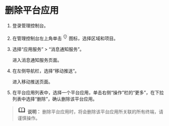 # 删除平台应用<a name="smn_ug_0026"></a>

1.  登录管理控制台。
2.  在管理控制台左上角单击![](figures/icon-region-16.png)图标，选择区域和项目。
3.  选择“应用服务” \> “消息通知服务”。

    进入消息通知服务页面。

4.  在左侧导航栏，选择“移动推送“。

    进入移动推送页面。

5.  在平台应用列表中，选择一个平台应用，单击右侧“操作”栏的“更多”，在下拉列表中选择“删除”，确认删除该平台应用。

>![](public_sys-resources/icon-note.gif) **说明：** 
>删除平台应用时，将会删除该平台应用所关联的所有终端，请谨慎操作。


